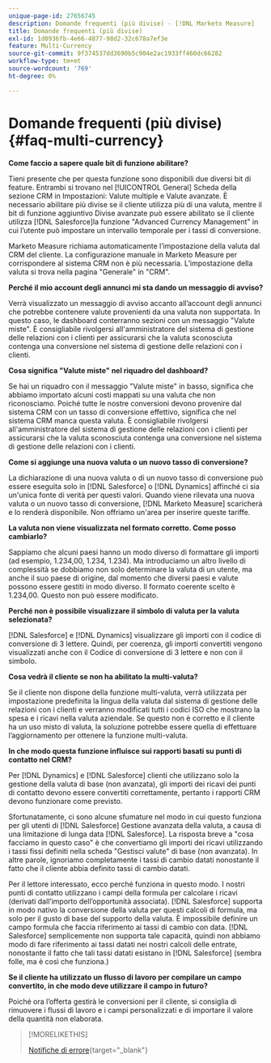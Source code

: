 ```yaml
---
unique-page-id: 27656745
description: Domande frequenti (più divise) - [!DNL Marketo Measure]
title: Domande frequenti (più divise)
exl-id: 1d0936fb-4e66-4877-98d2-32c678a7ef3e
feature: Multi-Currency
source-git-commit: 9f374537dd3690b5c904e2ac1933ff460dc66282
workflow-type: tm+mt
source-wordcount: '769'
ht-degree: 0%

---
```


# Domande frequenti (più divise) {#faq-multi-currency}

**Come faccio a sapere quale bit di funzione abilitare?**

Tieni presente che per questa funzione sono disponibili due diversi bit di feature. Entrambi si trovano nel [!UICONTROL General] Scheda della sezione CRM in Impostazioni: Valute multiple e Valute avanzate. È necessario abilitare più divise se il cliente utilizza più di una valuta, mentre il bit di funzione aggiuntivo Divise avanzate può essere abilitato se il cliente utilizza [!DNL Salesforce]la funzione &quot;Advanced Currency Management&quot; in cui l’utente può impostare un intervallo temporale per i tassi di conversione.

Marketo Measure richiama automaticamente l’impostazione della valuta dal CRM del cliente. La configurazione manuale in Marketo Measure per corrispondere al sistema CRM non è più necessaria. L’impostazione della valuta si trova nella pagina &quot;Generale&quot; in &quot;CRM&quot;.

**Perché il mio account degli annunci mi sta dando un messaggio di avviso?**

Verrà visualizzato un messaggio di avviso accanto all’account degli annunci che potrebbe contenere valute provenienti da una valuta non supportata. In questo caso, le dashboard conterranno sezioni con un messaggio &quot;Valute miste&quot;. È consigliabile rivolgersi all&#39;amministratore del sistema di gestione delle relazioni con i clienti per assicurarsi che la valuta sconosciuta contenga una conversione nel sistema di gestione delle relazioni con i clienti.

**Cosa significa &quot;Valute miste&quot; nel riquadro del dashboard?**

Se hai un riquadro con il messaggio &quot;Valute miste&quot; in basso, significa che abbiamo importato alcuni costi mappati su una valuta che non riconosciamo. Poiché tutte le nostre conversioni devono provenire dal sistema CRM con un tasso di conversione effettivo, significa che nel sistema CRM manca questa valuta. È consigliabile rivolgersi all&#39;amministratore del sistema di gestione delle relazioni con i clienti per assicurarsi che la valuta sconosciuta contenga una conversione nel sistema di gestione delle relazioni con i clienti.

**Come si aggiunge una nuova valuta o un nuovo tasso di conversione?**

La dichiarazione di una nuova valuta o di un nuovo tasso di conversione può essere eseguita solo in [!DNL Salesforce] o [!DNL Dynamics] affinché ci sia un&#39;unica fonte di verità per questi valori. Quando viene rilevata una nuova valuta o un nuovo tasso di conversione, [!DNL Marketo Measure] scaricherà e lo renderà disponibile. Non offriamo un&#39;area per inserire queste tariffe.

**La valuta non viene visualizzata nel formato corretto. Come posso cambiarlo?**

Sappiamo che alcuni paesi hanno un modo diverso di formattare gli importi (ad esempio, 1.234,00, 1.234, 1.234). Ma introduciamo un altro livello di complessità se dobbiamo non solo determinare la valuta di un utente, ma anche il suo paese di origine, dal momento che diversi paesi e valute possono essere gestiti in modo diverso. Il formato coerente scelto è 1.234,00. Questo non può essere modificato.

**Perché non è possibile visualizzare il simbolo di valuta per la valuta selezionata?**

[!DNL Salesforce] e [!DNL Dynamics] visualizzare gli importi con il codice di conversione di 3 lettere. Quindi, per coerenza, gli importi convertiti vengono visualizzati anche con il Codice di conversione di 3 lettere e non con il simbolo.

**Cosa vedrà il cliente se non ha abilitato la multi-valuta?**

Se il cliente non dispone della funzione multi-valuta, verrà utilizzata per impostazione predefinita la lingua della valuta dal sistema di gestione delle relazioni con i clienti e verranno modificati tutti i codici ISO che mostrano la spesa e i ricavi nella valuta aziendale. Se questo non è corretto e il cliente ha un uso misto di valuta, la soluzione potrebbe essere quella di effettuare l’aggiornamento per ottenere la funzione multi-valuta.

**In che modo questa funzione influisce sui rapporti basati su punti di contatto nel CRM?**

Per [!DNL Dynamics] e [!DNL Salesforce] clienti che utilizzano solo la gestione della valuta di base (non avanzata), gli importi dei ricavi dei punti di contatto devono essere convertiti correttamente, pertanto i rapporti CRM devono funzionare come previsto.

Sfortunatamente, ci sono alcune sfumature nel modo in cui questo funziona per gli utenti di [!DNL Salesforce] Gestione avanzata della valuta, a causa di una limitazione di lunga data [!DNL Salesforce]. La risposta breve a &quot;cosa facciamo in questo caso&quot; è che convertiamo gli importi dei ricavi utilizzando i tassi fissi definiti nella scheda &quot;Gestisci valute&quot; di base (non avanzata). In altre parole, ignoriamo completamente i tassi di cambio datati nonostante il fatto che il cliente abbia definito tassi di cambio datati.

Per il lettore interessato, ecco perché funziona in questo modo. I nostri punti di contatto utilizzano i campi della formula per calcolare i ricavi (derivati dall’importo dell’opportunità associata). [!DNL Salesforce] supporta in modo nativo la conversione della valuta per questi calcoli di formula, ma solo per il gusto di base del supporto della valuta. È impossibile definire un campo formula che faccia riferimento ai tassi di cambio con data. [!DNL Salesforce] semplicemente non supporta tale capacità, quindi non abbiamo modo di fare riferimento ai tassi datati nei nostri calcoli delle entrate, nonostante il fatto che tali tassi datati esistano in [!DNL Salesforce] (sembra folle, ma è così che funziona.)

**Se il cliente ha utilizzato un flusso di lavoro per compilare un campo convertito, in che modo deve utilizzare il campo in futuro?**

Poiché ora l’offerta gestirà le conversioni per il cliente, si consiglia di rimuovere i flussi di lavoro e i campi personalizzati e di importare il valore della quantità non elaborata.

>[!MORELIKETHIS]
>
>[Notifiche di errore](/help/configuration-and-setup/getting-started-with-marketo-measure/error-notifications.md){target="_blank"}
